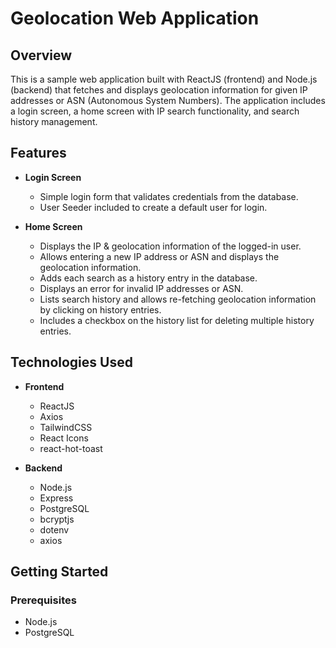 # Geolocation Web Application

## Overview

This is a sample web application built with ReactJS (frontend) and Node.js (backend) that fetches and displays geolocation information for given IP addresses or ASN (Autonomous System Numbers). The application includes a login screen, a home screen with IP search functionality, and search history management.

## Features

- **Login Screen**
  - Simple login form that validates credentials from the database.
  - User Seeder included to create a default user for login.

- **Home Screen**
  - Displays the IP & geolocation information of the logged-in user.
  - Allows entering a new IP address or ASN and displays the geolocation information.
  - Adds each search as a history entry in the database.
  - Displays an error for invalid IP addresses or ASN.
  - Lists search history and allows re-fetching geolocation information by clicking on history entries.
  - Includes a checkbox on the history list for deleting multiple history entries.

## Technologies Used

- **Frontend**
  - ReactJS
  - Axios
  - TailwindCSS
  - React Icons
  - react-hot-toast

- **Backend**
  - Node.js
  - Express
  - PostgreSQL
  - bcryptjs
  - dotenv
  - axios

## Getting Started

### Prerequisites

- Node.js
- PostgreSQL


